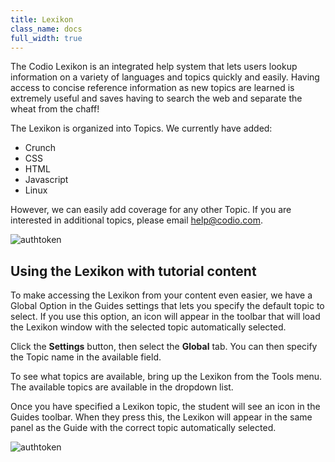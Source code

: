 ```yaml
---
title: Lexikon
class_name: docs
full_width: true
---
```


The Codio Lexikon is an integrated help system that lets users lookup information on a variety of languages and topics quickly and easily. Having access to concise reference information as new topics are learned is extremely useful and saves having to search the web and separate the wheat from the chaff!

The Lexikon is organized into Topics. 
We currently have added:

- Crunch
- CSS
- HTML
- Javascript
- Linux

However, we can easily add coverage for any other Topic. If you are interested in additional topics, please email help@codio.com.

<img alt="authtoken" src="/img/docs/lexicon.png" class="simple"/>

## Using the Lexikon with tutorial content
To make accessing the Lexikon from your content even easier, we have a Global Option in the Guides settings that lets you specify the default topic to select. If you use this option, an icon will appear in the toolbar that will load the Lexikon window with the selected topic automatically selected.

Click the **Settings** button, then select the **Global** tab. You can then specify the Topic name in the available field. 

To see what topics are available, bring up the Lexikon from the Tools menu. The available topics are available in the dropdown list.

Once you have specified a Lexikon topic, the student will see an icon in the Guides toolbar. When they press this, the Lexikon will appear in the same panel as the Guide with the correct topic automatically selected.

<img alt="authtoken" src="/img/docs/guides/lexicon.png" class="simple"/>
